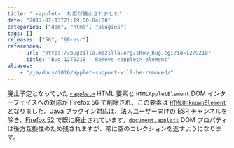 ```yaml
---
title: "`<applet>` 対応が廃止されました"
date: "2017-07-13T21:19:00-04:00"
categories: ["dom", "html", "plugins"]
tags: []
releases: ["56", "60-esr"]
references:
    - url: "https://bugzilla.mozilla.org/show_bug.cgi?id=1279218"
      title: "Bug 1279218 - Remove <applet> element"
aliases:
    - "/ja/docs/2016/applet-support-will-be-removed/"
---
```

廃止予定となっていた [`<applet>`](https://developer.mozilla.org/docs/Web/HTML/Element/applet) HTML 要素と `HTMLAppletElement` DOM インターフェイスへの対応が Firefox 56 で削除され、この要素は [`HTMLUnknownElement`](https://developer.mozilla.org/docs/Web/API/HTMLUnknownElement) となりました。Java プラグイン対応は、法人ユーザー向けの ESR チャンネルを除き、[Firefox 52](https://www.fxsitecompat.dev/ja/docs/2016/plug-in-support-has-been-dropped-other-than-flash/) で既に廃止されています。[`document.applets`](https://developer.mozilla.org/docs/Web/API/Document/applets) DOM プロパティは後方互換性のため残されますが、常に空のコレクションを返すようになります。
